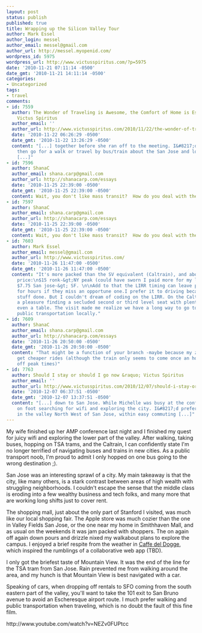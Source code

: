 ```yaml
---
layout: post
status: publish
published: true
title: Wrapping up the Silicon Valley Tour
author: Mark Essel
author_login: messel
author_email: messel@gmail.com
author_url: http://messel.myopenid.com/
wordpress_id: 5975
wordpress_url: http://www.victusspiritus.com/?p=5975
date: '2010-11-21 07:11:14 -0500'
date_gmt: '2010-11-21 14:11:14 -0500'
categories:
- Uncategorized
tags:
- travel
comments:
- id: 7559
  author: The Wonder of Traveling is Awesome, the Comfort of Home is Essential &raquo;
    Victus Spiritus
  author_email: ''
  author_url: http://www.victusspiritus.com/2010/11/22/the-wonder-of-traveling-is-awesome-the-comfort-of-home-is-essential/
  date: '2010-11-22 06:26:29 -0500'
  date_gmt: '2010-11-22 13:26:29 -0500'
  content: "[...] together before she ran off to the meeting. I&#8217;d write a post
    then go for a walk or travel by bus/train about the San Jose and lower valley
    [...]"
- id: 7596
  author: ShanaC
  author_email: shana.carp@gmail.com
  author_url: http://shanacarp.com/essays
  date: '2010-11-25 22:39:00 -0500'
  date_gmt: '2010-11-25 22:39:00 -0500'
  content: Wait, you don't like mass transit?  How do you deal with the LIRR then?
- id: 7597
  author: ShanaC
  author_email: shana.carp@gmail.com
  author_url: http://shanacarp.com/essays
  date: '2010-11-25 22:39:00 -0500'
  date_gmt: '2010-11-25 22:39:00 -0500'
  content: Wait, you don't like mass transit?  How do you deal with the LIRR then?
- id: 7603
  author: Mark Essel
  author_email: messel@gmail.com
  author_url: http://www.victusspiritus.com/
  date: '2010-11-26 11:47:00 -0500'
  date_gmt: '2010-11-26 11:47:00 -0500'
  content: "It's more packed than the SV equivalent (Caltrain), and about double the
    price:\n$15 ronk-&gt;NY peak (could have sworn I paid more for my last trip),
    $7.75 San jose-&gt; SF. \n\nAdd to that the LIRR timing can leave people waiting
    for hours if they miss an opportune one.I prefer it to driving because I can read/get
    stuff done. But I couldn't dream of coding on the LIRR. On the Caltrain it was
    a pleasure finding a secluded second or third level seat with plenty of room and
    even a table. The visit made me realize we have a long way to go to improving
    public transportation locally."
- id: 7609
  author: ShanaC
  author_email: shana.carp@gmail.com
  author_url: http://shanacarp.com/essays
  date: '2010-11-26 20:50:00 -0500'
  date_gmt: '2010-11-26 20:50:00 -0500'
  content: "That might be a function of your branch -maybe because my zone is different,\r\nI
    get cheaper rides (although the train only seems to come once an hour\r\nduring
    off peak times)"
- id: 7763
  author: Should I stay or should I go now &raquo; Victus Spiritus
  author_email: ''
  author_url: http://www.victusspiritus.com/2010/12/07/should-i-stay-or-should-i-go-now/
  date: '2010-12-07 06:37:51 -0500'
  date_gmt: '2010-12-07 13:37:51 -0500'
  content: "[...] down to San Jose. While Michelle was busy at the conference, I was
    on foot searching for wifi and exploring the city. I&#8217;d prefer living anywhere
    in the valley North West of San Jose, within easy commuting [...]"
---
```

<p>My wife finished up her AMP conference last night and I finished my quest for juicy wifi and exploring the lower part of the valley. After walking, taking buses, hopping on TSA trams, and the Caltrain, I can confidently state I'm no longer terrified of navigating buses and trains in new cities. As a public transport noob, I'm proud to admit I only hopped on one bus going to the wrong destination ;).</p>
<p>San Jose was an interesting sprawl of a city. My main takeaway is that the city, like many others, is a stark contrast between areas of high wealth with struggling neighborhoods. I couldn't escape the sense that the middle class is eroding into a few wealthy business and tech folks, and many more that are working long shifts just to cover rent.</p>
<p>The shopping mall, just about the only part of Stanford I visited, was much like our local shopping fair. The Apple store was much cozier than the one in Valley Fields San Jose, or the one near my home in Smithhaven Mall, and as usual on the weekends it was jam packed with shoppers. The on again off again down pours and drizzle nixed my walkabout plans to explore the campus. I enjoyed a brief respite from the weather in <a href="https://github.com/victusfate/Caffe-del-Dogge">Caffe del Dogge</a>, which inspired the rumblings of a collaborative web app (TBD).</p>
<p>I only got the briefest taste of Mountain View. It was the end of the line for the TSA tram from San Jose. Rain prevented me from walking around the area, and my hunch is that Mountain View is best navigated with a car. </p>
<p>Speaking of cars, when dropping off rentals to SFO coming from the south eastern part of the valley, you'll want to take the 101 exit to San Bruno avenue to avoid an Escheresque airport route. I much prefer walking and public transportation when traveling, which is no doubt the fault of this fine film.</p>
<p>http://www.youtube.com/watch?v=NEZv0FUPtcc</p>
